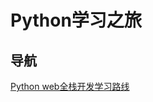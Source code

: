 # Python学习之旅

## 导航

[Python web全栈开发学习路线](https://blog.csdn.net/weixin_43442290/article/details/89846011)
